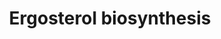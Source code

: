 ---
annotations:
- id: PW:0001304
  parent: classic metabolic pathway
  type: Pathway Ontology
  value: cholesterol metabolic pathway
- id: PW:0000959
  parent: signaling pathway
  type: Pathway Ontology
  value: lipid signaling pathway
- id: PW:0000002
  parent: classic metabolic pathway
  type: Pathway Ontology
  value: classic metabolic pathway
- id: PW:0000454
  parent: classic metabolic pathway
  type: Pathway Ontology
  value: cholesterol biosynthetic pathway
authors:
- Conroy lipids
- Ash iyer
- Egonw
- AlexanderPico
description: Ergosterol biosynthesis in yeast
last-edited: 2023-05-01
organisms:
- Saccharomyces cerevisiae
redirect_from:
- /index.php/Pathway:WP5354
- /instance/WP5354
- /instance/WP5354_r126457
revision: r126457
schema-jsonld:
- '@context': https://schema.org/
  '@id': https://wikipathways.github.io/pathways/WP5354.html
  '@type': Dataset
  creator:
    '@type': Organization
    name: WikiPathways
  description: Ergosterol biosynthesis in yeast
  keywords:
  - 3-keto-4alpha-methyl-zymosterol
  - 32-Oxolanosterol
  - 32-hydroxylanosterol
  - 4,4-dimethylcholesta-8,11,24-trienol
  - 4,4-dimethylzymosterol
  - 4-methyl-4-carboxyzymosterone
  - 4alpha-methyl zymosterol
  - 4α-carboxyzymosterol
  - 4α-formyl-4β-methyl-5α-cholesta-8,24-dien-3β-ol
  - 4α-formyl-5α-cholesta-8,24-dien-3β-ol
  - 4α-hydroxymethyl-4β-methyl-5α-cholesta-8,24-dien-3β-ol
  - 4α-hydroxymethyl-5α-cholesta-8,24-dien-3β-ol
  - '5-dehydroepisterol '
  - Acetoacetyl-CoA
  - Acetyl-CoA
  - Dimethylallyl-PP
  - ERG1
  - ERG10
  - ERG11
  - ERG12
  - ERG13
  - ERG19
  - ERG2
  - ERG24
  - ERG25
  - ERG26
  - ERG27
  - ERG3
  - ERG4
  - ERG5
  - ERG6
  - ERG7
  - ERG8
  - ERG9
  - Eburicol
  - Episterol
  - Ergosterol
  - Farnesyl-PP
  - Fecosterol
  - Geranyl-PP
  - Ggps1
  - HMG-CoA
  - HMG1
  - HMG2
  - IDI1
  - IPP
  - Isopentenyl-PP
  - Lanosterol
  - Mevalonate-5-P
  - Mevalonate-5-PP
  - Mevalonic acid
  - PreSqualene-PP
  - Squalene
  - Squalene-2,3-epoxide
  - Zymosterol
  - Zymosterone
  - 'ergosta-5,7,22,24(28)-tetraen-3beta-ol '
  license: CC0
  name: Ergosterol biosynthesis
seo: CreativeWork
title: Ergosterol biosynthesis
wpid: WP5354
---
